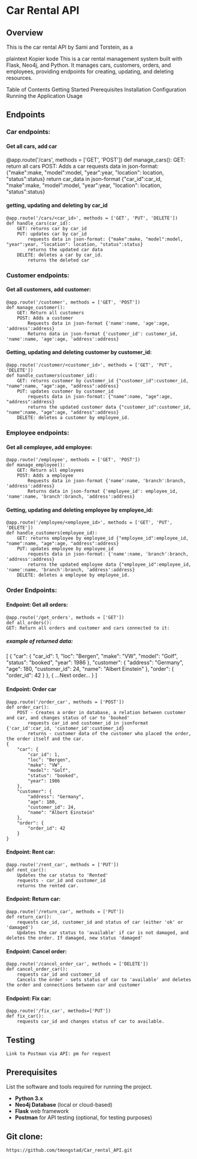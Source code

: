 # Car Rental API

## Overview
This is the car rental API by Sami and Torstein, as a 

plaintext
Kopier kode
This is a car rental management system built with Flask, Neo4j, and Python. It manages cars, customers, orders, and employees, providing endpoints for creating, updating, and deleting resources.

Table of Contents
Getting Started
Prerequisites
Installation
Configuration
Running the Application
Usage

## Endpoints

### Car endpoints:

#### Get all cars, add car
@app.route('/cars', methods = ['GET', 'POST'])
def manage_cars():
GET: return all cars
POST: Adds a car 
    requests data in json-format: {"make":make, "model":model, "year":year, "location": location, "status":status}
    return car_data in json-format {"car_id":car_id, "make":make, "model":model, "year":year, "location": location, "status":status}

#### getting, updating and deleting  by car_id
    @app.route('/cars/<car_id>', methods = ['GET', 'PUT', 'DELETE'])
    def handle_cars(car_id):
        GET: returns car by car_id
        PUT: updates car by car_id
            requests data in json-format: {"make":make, "model":model, "year":year, "location": location, "status":status}
            returns the updated car data
        DELETE: deletes a car by car_id.
            returns the deleted car

### Customer endpoints:

#### Get all customers, add customer:
    @app.route('/customer', methods = ['GET', 'POST'])
    def manage_customer():
        GET: Return all customers
        POST: Adds a customer
            Requests data in json-format {'name':name, 'age':age, 'address':address}
            Returns data in json-format {'customer_id': customer_id, 'name':name, 'age':age, 'address':address}

#### Getting, updating and deleting customer by customer_id:
    @app.route('/customer/<customer_id>', methods = ['GET', 'PUT', 'DELETE'])
    def handle_customers(customer_id):
        GET: returns customer by customer_id {"customer_id":customer_id, "name":name, "age":age, "address":address}
        PUT: updates customer by customer_id
            requests data in json-format: {"name":name, "age":age, "address":address}
            returns the updated customer data {"customer_id":customer_id, "name":name, "age":age, "address":address}
        DELETE: deletes a customer by employee_id.

### Employee endpoints:

#### Get all cemployee, add employee:
    @app.route('/employee', methods = ['GET', 'POST'])
    def manage_employee():
        GET: Return all employees
        POST: Adds a employee
            Requests data in json-format {'name':name, 'branch':branch, 'address':address}
            Returns data in json-format {'employee_id': employee_id, 'name':name, 'branch':branch, 'address':address}

#### Getting, updating and deleting employee by employee_id:
    @app.route('/employee/<employee_id>', methods = ['GET', 'PUT', 'DELETE'])
    def handle_customers(employee_id):
        GET: returns employee by employee_id {"employee_id":employee_id, "name":name, "age":age, "address":address}
        PUT: updates employee by employee_id
            requests data in json-format: {'name':name, 'branch':branch, 'address':address}
            returns the updated employee data {"employee_id":employee_id, 'name':name, 'branch':branch, 'address':address}
        DELETE: deletes a employee by employee_id.

### Order Endpoints:

#### Endpoint: Get all orders:
    @app.route('/get_orders', methods = ['GET'])
    def all_orders():
    GET: Return all orders and customer and cars connected to it:
##### example of returned data:
[
    {
        "car": {
            "car_id": 1,
            "loc": "Bergen",
            "make": "VW",
            "model": "Golf",
            "status": "booked",
            "year": 1986
        },
        "customer": {
            "address": "Germany",
            "age": 180,
            "customer_id": 24,
            "name": "Albert Einstein"
        },
        "order": {
            "order_id": 42
        }
    },
    {
        ...Next order...
    }
]

#### Endpoint: Order car
    @app.route('/order_car', methods = ['POST'])
    def order_car():
        POST - Creates a order in database, a relation between customer and car, and changes status of car to 'booked'
            requests car_id and customer_id in jsonformat {'car_id':car_id, 'customer_id':customer_id}
            returns - customer data of the customer who placed the order, the order itself and the car.
    {
        "car": {
            "car_id": 1,
            "loc": "Bergen",
            "make": "VW",
            "model": "Golf",
            "status": "booked",
            "year": 1986
        },
        "customer": {
            "address": "Germany",
            "age": 180,
            "customer_id": 24,
            "name": "Albert Einstein"
        },
        "order": {
            "order_id": 42
        }
    }

#### Endpoint: Rent car: 
    @app.route('/rent_car', methods = ['PUT'])
    def rent_car():
        Updates the car status to 'Rented'
        requests - car_id and customer_id
        returns the rented car.

#### Endpoint: Return car:
    @app.route('/return_car', methods = ['PUT'])
    def return_car(): 
        requests car_id, customer_id and status of car (either 'ok' or 'damaged')
        Updates the car status to 'available' if car is not damaged, and deletes the order. If damaged, new status 'damaged'

#### Endpoint: Cancel order:
    @app.route('/cancel_order_car', methods = ['DELETE'])
    def cancel_order_car():
        requests car_id and customer_id
        Cancels the order - sets status of car to 'available' and deletes the order and connections between car and customer

#### Endpoint: Fix car:
    @app.route('/fix_car', methods=['PUT'])
    def fix_car():
        requests car_id and changes status of car to available.

## Testing
    Link to Postman via API: pm for request


## Prerequisites
List the software and tools required for running the project.
- **Python 3.x**
- **Neo4j Database** (local or cloud-based)
- **Flask** web framework
- **Postman** for API testing (optional, for testing purposes)

## Git clone:
    https://github.com/tmongstad/Car_rental_API.git

